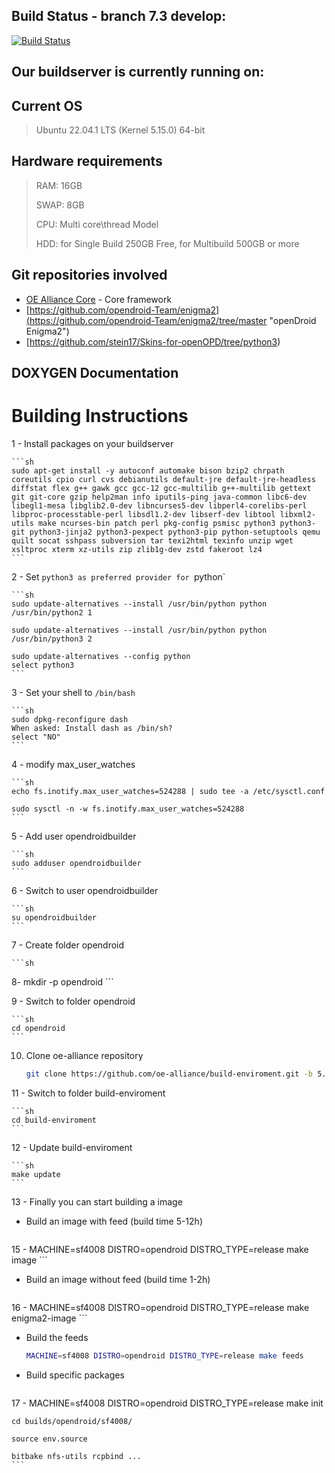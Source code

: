 ## Build Status - branch 7.3  develop: ##
[![Build Status](https://travis-ci.org/opendroid-Team/enigma2.svg?branch=master)](https://travis-ci.org/opendroid-Team/enigma2)

## Our buildserver is currently running on: ##

## Current OS

> Ubuntu 22.04.1 LTS (Kernel 5.15.0) 64-bit

## Hardware requirements

> RAM:  16GB
>
> SWAP: 8GB
>
> CPU:  Multi core\thread Model
>
> HDD:  for Single Build 250GB Free, for Multibuild 500GB or more

## Git repositories involved

* [OE Alliance Core](https://github.com/oe-alliance/oe-alliance-core/tree/5.3 "OE Alliance Core") - Core framework
* [https://github.com/opendroid-Team/enigma2](https://github.com/opendroid-Team/enigma2/tree/master "openDroid Enigma2") 
* [https://github.com/stein17/Skins-for-openOPD/tree/python3)

## DOXYGEN Documentation



# Building Instructions #

1 - Install packages on your buildserver

    ```sh
    sudo apt-get install -y autoconf automake bison bzip2 chrpath coreutils cpio curl cvs debianutils default-jre default-jre-headless diffstat flex g++ gawk gcc gcc-12 gcc-multilib g++-multilib gettext git git-core gzip help2man info iputils-ping java-common libc6-dev libegl1-mesa libglib2.0-dev libncurses5-dev libperl4-corelibs-perl libproc-processtable-perl libsdl1.2-dev libserf-dev libtool libxml2-utils make ncurses-bin patch perl pkg-config psmisc python3 python3-git python3-jinja2 python3-pexpect python3-pip python-setuptools qemu quilt socat sshpass subversion tar texi2html texinfo unzip wget xsltproc xterm xz-utils zip zlib1g-dev zstd fakeroot lz4
    ```

2 - Set `python3 as preferred provider for `python`

    ```sh
    sudo update-alternatives --install /usr/bin/python python /usr/bin/python2 1

    sudo update-alternatives --install /usr/bin/python python /usr/bin/python3 2

    sudo update-alternatives --config python
    select python3
    ```

3 - Set your shell to  `/bin/bash`

    ```sh
    sudo dpkg-reconfigure dash
    When asked: Install dash as /bin/sh?
    select "NO"
    ```

4 - modify max_user_watches

    ```sh
    echo fs.inotify.max_user_watches=524288 | sudo tee -a /etc/sysctl.conf

    sudo sysctl -n -w fs.inotify.max_user_watches=524288
    ```

5 - Add user opendroidbuilder

    ```sh
    sudo adduser opendroidbuilder
    ```

6 - Switch to user opendroidbuilder

    ```sh
    su opendroidbuilder
    ```

7 - Create folder opendroid

    ```sh
8-    mkdir -p opendroid
    ```

9 - Switch to folder opendroid

    ```sh
    cd opendroid
    ```

10. Clone oe-alliance repository

    ```sh
    git clone https://github.com/oe-alliance/build-enviroment.git -b 5.3
    ```

11 - Switch to folder build-enviroment

    ```sh
    cd build-enviroment
    ```

12 - Update build-enviroment

    ```sh
    make update
    ```

13 - Finally you can start building a image

* Build an image with feed (build time 5-12h)

    ```sh
 15 -    MACHINE=sf4008 DISTRO=opendroid DISTRO_TYPE=release make image
    ```

* Build an image without feed (build time 1-2h)

    ```sh
 16 -    MACHINE=sf4008 DISTRO=opendroid DISTRO_TYPE=release make enigma2-image
    ```

* Build the feeds

    ```sh
    MACHINE=sf4008 DISTRO=opendroid DISTRO_TYPE=release make feeds
    ```

* Build specific packages

    ```sh
 17 -    MACHINE=sf4008 DISTRO=opendroid DISTRO_TYPE=release make init

    cd builds/opendroid/sf4008/

    source env.source

    bitbake nfs-utils rcpbind ...
    ```
